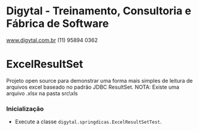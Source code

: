 # Digytal - Treinamento, Consultoria e Fábrica de Software
www.digytal.com.br
(11) 95894 0362

# ExcelResultSet
Projeto open source para demonstrar uma forma mais simples de leitura de arquivos excel baseado no padrão JDBC ResultSet.
NOTA: Existe uma arquivo .xlsx na pasta src\xls  

### Inicialização

- Execute a classe `digytal.springdicas.ExcelResultSetTest`.



